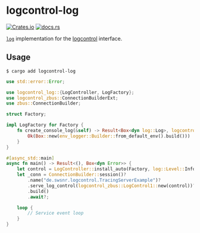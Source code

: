 # logcontrol-log

[![Crates.io](https://img.shields.io/crates/v/logcontrol-log)](https://crates.io/crates/logcontrol-log)
[![docs.rs](https://img.shields.io/docsrs/logcontrol-log)](https://docs.rs/logcontrol-log)

[`log`][log] implementation for the [logcontrol] interface.

[log]: https://github.com/rust-lang/log
[logcontrol]: https://github.com/swsnr/logcontrol.rs

## Usage

```console
$ cargo add logcontrol-log
```

```rust
use std::error::Error;

use logcontrol_log::{LogController, LogFactory};
use logcontrol_zbus::ConnectionBuilderExt;
use zbus::ConnectionBuilder;

struct Factory;

impl LogFactory for Factory {
    fn create_console_log(&self) -> Result<Box<dyn log::Log>, logcontrol::LogControl1Error> {
        Ok(Box::new(env_logger::Builder::from_default_env().build()))
    }
}

#[async_std::main]
async fn main() -> Result<(), Box<dyn Error>> {
    let control = LogController::install_auto(Factory, log::Level::Info)?;
    let _conn = ConnectionBuilder::session()?
        .name("de.swsnr.logcontrol.TracingServerExample")?
        .serve_log_control(logcontrol_zbus::LogControl1::new(control))?
        .build()
        .await?;

    loop {
        // Service event loop
    }
}
```

